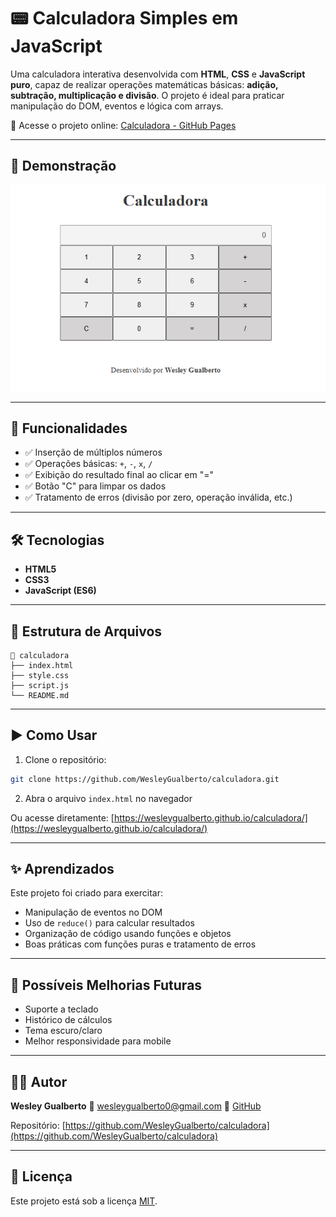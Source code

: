 # 📟 Calculadora Simples em JavaScript

Uma calculadora interativa desenvolvida com **HTML**, **CSS** e **JavaScript puro**, capaz de realizar operações matemáticas básicas: **adição, subtração, multiplicação e divisão**. O projeto é ideal para praticar manipulação do DOM, eventos e lógica com arrays.

🔗 Acesse o projeto online: [Calculadora - GitHub Pages](https://wesleygualberto.github.io/calculadora/)

---

## 📸 Demonstração

![Calculadora](design/screenshot.png) <!-- substitua por uma imagem real do seu projeto ou gif -->

---

## 🚀 Funcionalidades

* ✅ Inserção de múltiplos números
* ✅ Operações básicas: `+`, `-`, `x`, `/`
* ✅ Exibição do resultado final ao clicar em "="
* ✅ Botão "C" para limpar os dados
* ✅ Tratamento de erros (divisão por zero, operação inválida, etc.)

---

## 🛠️ Tecnologias

* **HTML5**
* **CSS3**
* **JavaScript (ES6)**

---

## 📂 Estrutura de Arquivos

```
📁 calculadora
├── index.html
├── style.css
├── script.js
└── README.md
```

---

## ▶️ Como Usar

1. Clone o repositório:

```bash
git clone https://github.com/WesleyGualberto/calculadora.git
```

2. Abra o arquivo `index.html` no navegador

Ou acesse diretamente: [https://wesleygualberto.github.io/calculadora/](https://wesleygualberto.github.io/calculadora/)

---

## ✨ Aprendizados

Este projeto foi criado para exercitar:

* Manipulação de eventos no DOM
* Uso de `reduce()` para calcular resultados
* Organização de código usando funções e objetos
* Boas práticas com funções puras e tratamento de erros

---

## 📌 Possíveis Melhorias Futuras

* Suporte a teclado
* Histórico de cálculos
* Tema escuro/claro
* Melhor responsividade para mobile

---

## 🧑‍💻 Autor

**Wesley Gualberto**
📧 [wesleygualberto0@gmail.com](mailto:wesleygualberto0@gmail.com)
🔗 [GitHub](https://github.com/WesleyGualberto)

Repositório: [https://github.com/WesleyGualberto/calculadora](https://github.com/WesleyGualberto/calculadora)

---

## 📃 Licença

Este projeto está sob a licença [MIT](LICENSE).
